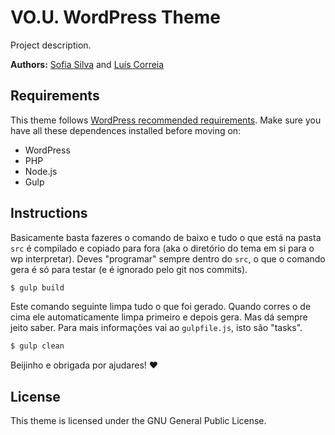 # VO.U. WordPress Theme

Project description.

**Authors:** [Sofia Silva](https://github.com/literallysofia) and [Luís Correia](https://github.com/luigicorreia)

## Requirements

This theme follows [WordPress recommended requirements](https://wordpress.org/about/requirements/). Make sure you have all these dependences installed before moving on:

* WordPress
* PHP
* Node.js
* Gulp

## Instructions

Basicamente basta fazeres o comando de baixo e tudo o que está na pasta ```src``` é compilado e copiado para fora (aka o diretório do tema em si para o wp interpretar). Deves "programar" sempre dentro do ```src```, o que o comando gera é só para testar (e é ignorado pelo git nos commits).

```bash
$ gulp build
```

Este comando seguinte limpa tudo o que foi gerado. Quando corres o de cima ele automaticamente limpa primeiro e depois gera. Mas dá sempre jeito saber. Para mais informações vai ao ```gulpfile.js```, isto são "tasks".

```bash
$ gulp clean
```

Beijinho e obrigada por ajudares! :heart:

## License
This theme is licensed under the GNU General Public License.